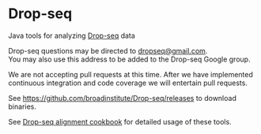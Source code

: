 # Drop-seq
Java tools for analyzing [Drop-seq](http://mccarrolllab.com/dropseq/) data

Drop-seq questions may be directed to [dropseq@gmail.com](mailto:dropseq@gmail.com).  
You may also use this address to be added to the Drop-seq Google group.

We are not accepting pull requests at this time.  After we have implemented continuous integration and code coverage we 
will entertain pull requests. 

See https://github.com/broadinstitute/Drop-seq/releases to download binaries.

See [Drop-seq alignment cookbook](doc/Drop-seq_Alignment_Cookbook.pdf) for detailed usage of these tools.